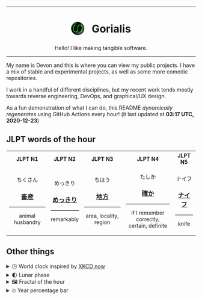 ***

<h1 align="center">
<sub>
    <img src="readme/resources/avatar.png" height="36">
</sub>
&nbsp;
Gorialis
</h1>
<p align="center">
Hello! I like making tangible software.
</p>

***

My name is Devon and this is where you can view my public projects. I have a mix of stable and experimental projects, as well as some more comedic repositories.

I work in a handful of different disciplines, but my recent work tends mostly towards reverse engineering, DevOps, and graphical/UX design.

As a fun demonstration of what I can do, this README *dynamically regenerates* using GitHub Actions every hour! (it last updated at **03:17 UTC, 2020-12-23**)

<h2>JLPT words of the hour</h2>
<table>
    <tr>
        <th>JLPT N1</th>
        <th>JLPT N2</th>
        <th>JLPT N3</th>
        <th>JLPT N4</th>
        <th>JLPT N5</th>
    </tr>
    <tr>
        <td>
            <p align="center">ちくさん</p>
            <h3 align="center"><b><a href="https://jisho.org/search/%E7%95%9C%E7%94%A3">畜産</a></b></h3>
            <hr>
            <p align="center">animal husbandry</p>
        </td>
        <td>
            <p align="center">めっきり</p>
            <h3 align="center"><b><a href="https://jisho.org/search/%E3%82%81%E3%81%A3%E3%81%8D%E3%82%8A">めっきり</a></b></h3>
            <hr>
            <p align="center">remarkably</p>
        </td>
        <td>
            <p align="center">ちほう</p>
            <h3 align="center"><b><a href="https://jisho.org/search/%E5%9C%B0%E6%96%B9">地方</a></b></h3>
            <hr>
            <p align="center">area,<wbr> locality,<wbr> region</p>
        </td>
        <td>
            <p align="center">たしか</p>
            <h3 align="center"><b><a href="https://jisho.org/search/%E7%A2%BA%E3%81%8B">確か</a></b></h3>
            <hr>
            <p align="center">if I remember correctly;<br> certain,<wbr> definite</p>
        </td>
        <td>
            <p align="center">ナイフ</p>
            <h3 align="center"><b><a href="https://jisho.org/search/%E3%83%8A%E3%82%A4%E3%83%95">ナイフ</a></b></h3>
            <hr>
            <p align="center">knife</p>
        </td>
    </tr>
</table>

<h2>Other things</h2>
<details>
<summary>🕒  World clock inspired by <a href="https://xkcd.com/now">XKCD now</a></summary>

> <img src="generated/now.png" width="512">

</details>
<details>
<summary>🌓 Lunar phase</summary>

The moon is approximately 30.69% through its phase (First Quarter).

</details>
<details>
<summary>&#x1f5bc; Fractal of the hour</summary>

> <img src="generated/fractal.png" width="512">

</details>
<details>
<summary>&#x23f2; Year percentage bar</summary>
<pre><code>2020 [███████████████████▁] 97.58%</code></pre>
</details>
